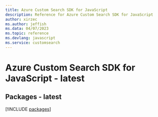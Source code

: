 ```yaml
---
title: Azure Custom Search SDK for JavaScript
description: Reference for Azure Custom Search SDK for JavaScript
author: xirzec
ms.author: jeffish
ms.data: 04/07/2023
ms.topic: reference
ms.devlang: javascript
ms.service: customsearch
---
```

# Azure Custom Search SDK for JavaScript - latest
## Packages - latest
[!INCLUDE [packages](custom-search-index.md)]